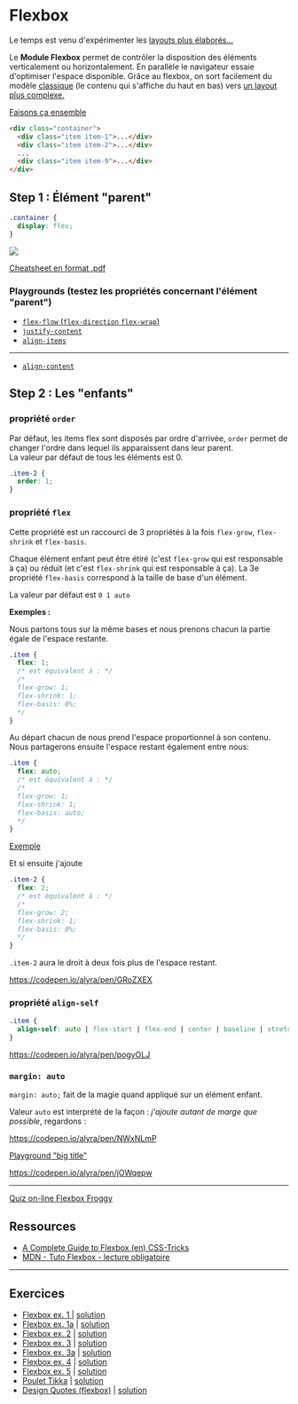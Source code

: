 # Flexbox

Le temps est venu d'expérimenter les [layouts plus élaborés...](https://wp-pehaa.xyz/assets/layout.mp4)

Le **Module Flexbox** permet de contrôler la disposition des éléments verticalement ou horizontalement. En parallèle le navigateur essaie d'optimiser l'espace disponible. Grâce au flexbox, on sort facilement du modèle [classique](https://codepen.io/alyra/debug/eYJZMVa) (le contenu qui s'affiche du haut en bas)</a> vers [un layout plus complexe.](https://codepen.io/alyra/debug/e115e4a915987967ec21f41b96c37456?editors=1100)

[Faisons ça ensemble](https://codepen.io/alyra/pen/eYJZMVa)

```html
<div class="container">
  <div class="item item-1">...</div>
  <div class="item item-2">...</div>
  ...
  <div class="item item-9">...</div>
</div>
```

## Step 1 : Élément "parent"

```css
.container {
  display: flex;
}
```

[![](https://wptemplates.pehaa.com/assets/alyra/cheatsheet-flex-parent.png)](https://assets.codepen.io/4515922/FlexCheatsheetParent.pdf)

[Cheatsheet en format .pdf](https://assets.codepen.io/4515922/FlexCheatsheetParent.pdf)

### Playgrounds (testez les propriétés concernant l'élément "parent")

- [`flex-flow` (`flex-direction` `flex-wrap`)](https://cdpn.io/alyra/debug/d0ef4e9fed51c6dcf0de9d423b642243)
- [`justify-content`](https://cdpn.io/alyra/debug/572a2fe40e375d00d458afdc37768a68)
- [`align-items`](https://cdpn.io/alyra/debug/9aaec9c3fa5928e7cbf845ccac43ba34)
---
- [`align-content`](https://cdpn.io/alyra/debug/f32a3e24e05d59a1c4f5f31b7182c9c5)

## Step 2 : Les "enfants"

### propriété `order`

Par défaut, les items flex sont disposés par ordre d'arrivée, `order` permet de changer l'ordre dans lequel ils apparaissent dans leur parent.  
La valeur par défaut de tous les éléments est 0.

```css
.item-2 {
  order: 1;
}
```

### propriété `flex`

Cette propriété est un raccourci de 3 propriétés à la fois `flex-grow`, `flex-shrink` et `flex-basis`.

Chaque élément enfant peut être étiré (c'est `flex-grow` qui est responsable à ça) ou réduit (et c'est `flex-shrink` qui est responsable à ça). La 3e propriété `flex-basis` correspond à la taille de base d'un élément.

La valeur par défaut est `0 1 auto`

**Exemples :**

Nous partons tous sur la même bases et nous prenons chacun la partie égale de l'espace restante.

```css
.item {
  flex: 1;
  /* est équivalent à : */
  /*
  flex-grow: 1;
  flex-shrink: 1;
  flex-basis: 0%;
  */
}
```

Au départ chacun de nous prend l'espace proportionnel à son contenu. Nous partagerons ensuite l'espace restant également entre nous:

```css
.item {
  flex: auto;
  /* est équivalent à : */
  /*
  flex-grow: 1;
  flex-shrink: 1;
  flex-basis: auto;
  */
}
```

[Exemple](https://cdpn.io/alyra/debug/d8c627f95d09e10c1e6f32269bba9493)

Et si ensuite j'ajoute

```css
.item-2 {
  flex: 2;
  /* est équivalent à : */
  /*
  flex-grow: 2;
  flex-shrink: 1;
  flex-basis: 0%;
  */
}
```

`.item-2` aura le droit à deux fois plus de l'espace restant.

https://codepen.io/alyra/pen/GRoZXEX

### propriété `align-self`

```css
.item {
  align-self: auto | flex-start | flex-end | center | baseline | stretch;
}
```

https://codepen.io/alyra/pen/pogyOLJ

### `margin: auto`

`margin: auto;` fait de la magie quand appliqué sur un élément enfant.

Valeur `auto` est interprété de la façon : _j'ajoute autant de marge que possible_, regardons :

https://codepen.io/alyra/pen/NWxNLmP

[Playground "big title"](https://cdpn.io/alyra/debug/4b5981bfbfd5ae69b759661cc5de9119)

https://codepen.io/alyra/pen/jOWqepw

---

[Quiz on-line Flexbox Froggy](https://flexboxfroggy.com/#fr)

## Ressources

- [A Complete Guide to Flexbox (en) CSS-Tricks](https://css-tricks.com/snippets/css/a-guide-to-flexbox/)
- [MDN - Tuto Flexbox - lecture obligatoire](https://developer.mozilla.org/fr/docs/Apprendre/CSS/CSS_layout/Flexbox)

---

## Exercices

- [Flexbox ex. 1 ](https://codepen.io/alyra/pen/GRoqJxR) | [solution](https://codepen.io/alyra/pen/84a9f8a69b6243deb2b95fe93aa74316)
- [Flexbox ex. 1a](https://codepen.io/alyra/pen/PoZzqaP) | [solution](https://codepen.io/alyra/pen/8b774f4e71b7eb7946a15dbb378d862b)
- [Flexbox ex. 2](https://codepen.io/alyra/pen/WNrxvqO) | [solution](https://codepen.io/alyra/pen/9a050e3c91e9029cd2096770f37876e4)
- [Flexbox ex. 3](https://codepen.io/alyra/pen/VwejvZw) | [solution](https://codepen.io/alyra/pen/1a040d1d180f068547f1b0c6f931e071)
- [Flexbox ex. 3a](https://codepen.io/alyra/pen/xxZOwxB) | [solution](https://codepen.io/alyra/pen/d9f7f2e28a301e7e3a2b9c70d5d945a6)
- [Flexbox ex. 4](https://codepen.io/alyra/pen/RwrRWGa) | [solution](https://codepen.io/alyra/pen/d88f38824dc4c48923c7f067642baa93)
- [Flexbox ex. 5](https://codepen.io/alyra/pen/qBbNOod) | [solution](https://codepen.io/alyra/pen/4713d0afd1668d23a263bc14ad9b89da)
- [Poulet Tikka](https://codepen.io/alyra/pen/GRpVexo) | [solution](https://codepen.io/alyra/pen/e345eab877855ce5b5c1457688a56fea)
- [Design Quotes (flexbox)](https://codepen.io/alyra/pen/XWXraxW) | [solution](https://codepen.io/alyra/pen/9ede43cefbc1b8e2815f178ffac4507d)

